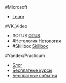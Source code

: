 #Microsoft
- [Learn](https://learn.microsoft.com/ru-ru/training/browse/?resource_type=learning%20path&expanded=dotnet%2Cvs&products=dotnet%2Caspnet)

#VK_Video 
- #OTUS [OTUS](https://vkvideo.ru/@otusru/all)
- #Нетология [Нетология](https://vkvideo.ru/@netology)
- #Skillbox [Skillbox](https://vkvideo.ru/@skillbox)

#Yandex/Practicum 
- [Блог](https://practicum.yandex.ru/blog/?from=main_header-blog_button)
- [Бесплатные курсы](https://practicum.yandex.ru/catalog/free/?from=blog-practicum)
- [Бесплатные события](https://start.practicum.yandex/events/)


